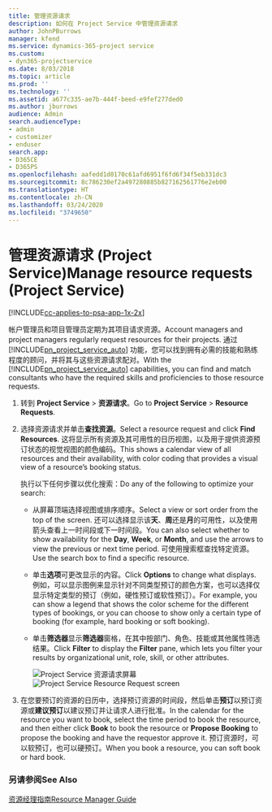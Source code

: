 ```yaml
---
title: 管理资源请求
description: 如何在 Project Service 中管理资源请求
author: JohnPBurrows
manager: kfend
ms.service: dynamics-365-project service
ms.custom:
- dyn365-projectservice
ms.date: 8/03/2018
ms.topic: article
ms.prod: ''
ms.technology: ''
ms.assetid: a677c335-ae7b-444f-beed-e9fef277ded0
ms.author: jburrows
audience: Admin
search.audienceType:
- admin
- customizer
- enduser
search.app:
- D365CE
- D365PS
ms.openlocfilehash: aafedd1d0170c61afd6951f6fd6f34f5eb331dc3
ms.sourcegitcommit: 8c786230ef2a497280885b827162561776e2eb00
ms.translationtype: HT
ms.contentlocale: zh-CN
ms.lasthandoff: 03/24/2020
ms.locfileid: "3749650"
---
```

# <a name="manage-resource-requests-project-service"></a><span data-ttu-id="b48f3-103">管理资源请求 (Project Service)</span><span class="sxs-lookup"><span data-stu-id="b48f3-103">Manage resource requests (Project Service)</span></span>

[!INCLUDE[cc-applies-to-psa-app-1x-2x](../includes/cc-applies-to-psa-app-1x-2x.md)]

<span data-ttu-id="b48f3-104">帐户管理员和项目管理员定期为其项目请求资源。</span><span class="sxs-lookup"><span data-stu-id="b48f3-104">Account managers and project managers regularly request resources for their projects.</span></span> <span data-ttu-id="b48f3-105">通过 [!INCLUDE[pn_project_service_auto](../includes/pn-project-service-auto.md)] 功能，您可以找到拥有必需的技能和熟练程度的顾问，并将其与这些资源请求配对。</span><span class="sxs-lookup"><span data-stu-id="b48f3-105">With the [!INCLUDE[pn_project_service_auto](../includes/pn-project-service-auto.md)] capabilities, you can find and match consultants who have the required skills and proficiencies to those resource requests.</span></span>  
  
1. <span data-ttu-id="b48f3-106">转到 **Project Service** > **资源请求**。</span><span class="sxs-lookup"><span data-stu-id="b48f3-106">Go to **Project Service** > **Resource Requests**.</span></span>  
  
2. <span data-ttu-id="b48f3-107">选择资源请求并单击**查找资源**。</span><span class="sxs-lookup"><span data-stu-id="b48f3-107">Select a resource request and click **Find Resources**.</span></span> <span data-ttu-id="b48f3-108">这将显示所有资源及其可用性的日历视图，以及用于提供资源预订状态的视觉视图的颜色编码。</span><span class="sxs-lookup"><span data-stu-id="b48f3-108">This shows a calendar view of all resources and their availability, with color coding that provides a visual view of a resource’s booking status.</span></span>  
  
    <span data-ttu-id="b48f3-109">执行以下任何步骤以优化搜索：</span><span class="sxs-lookup"><span data-stu-id="b48f3-109">Do any of the following to optimize your search:</span></span>  
  
   -   <span data-ttu-id="b48f3-110">从屏幕顶端选择视图或排序顺序。</span><span class="sxs-lookup"><span data-stu-id="b48f3-110">Select a view or sort order from the top of the screen.</span></span> <span data-ttu-id="b48f3-111">还可以选择显示该**天**、**周**还是**月**的可用性，以及使用箭头查看上一时间段或下一时间段。</span><span class="sxs-lookup"><span data-stu-id="b48f3-111">You can also select whether to show availability for the **Day**, **Week**, or **Month**, and use the arrows to view the previous or next time period.</span></span> <span data-ttu-id="b48f3-112">可使用搜索框查找特定资源。</span><span class="sxs-lookup"><span data-stu-id="b48f3-112">Use the search box to find a specific resource.</span></span>  
  
   -   <span data-ttu-id="b48f3-113">单击**选项**可更改显示的内容。</span><span class="sxs-lookup"><span data-stu-id="b48f3-113">Click **Options** to change what displays.</span></span> <span data-ttu-id="b48f3-114">例如，可以显示图例来显示针对不同类型预订的颜色方案，也可以选择仅显示特定类型的预订（例如，硬性预订或软性预订）。</span><span class="sxs-lookup"><span data-stu-id="b48f3-114">For example, you can show a legend that shows the color scheme for the different types of bookings, or you can choose to show only a certain type of booking (for example, hard booking or soft booking).</span></span>  
  
   -   <span data-ttu-id="b48f3-115">单击**筛选器**显示**筛选器**窗格，在其中按部门、角色、技能或其他属性筛选结果。</span><span class="sxs-lookup"><span data-stu-id="b48f3-115">Click **Filter** to display the **Filter** pane, which lets you filter your results by organizational unit, role, skill, or other attributes.</span></span>  
  
       <span data-ttu-id="b48f3-116">![Project Service 资源请求屏幕](../project-service/media/project-service-resource-request-screen.png "Project Service 资源请求屏幕")</span><span class="sxs-lookup"><span data-stu-id="b48f3-116">![Project Service Resource Request screen](../project-service/media/project-service-resource-request-screen.png "Project Service Resource Request screen")</span></span>  
  
3. <span data-ttu-id="b48f3-117">在您要预订的资源的日历中，选择预订资源的时间段，然后单击**预订**以预订资源或**建议预订**以建议预订并让请求人进行批准。</span><span class="sxs-lookup"><span data-stu-id="b48f3-117">In the calendar for the resource you want to book, select the time period to book the resource, and then either click **Book** to book the resource or **Propose Booking** to propose the booking and have the requestor approve it.</span></span> <span data-ttu-id="b48f3-118">预订资源时，可以软预订，也可以硬预订。</span><span class="sxs-lookup"><span data-stu-id="b48f3-118">When you book a resource, you can soft book or hard book.</span></span>  
  
### <a name="see-also"></a><span data-ttu-id="b48f3-119">另请参阅</span><span class="sxs-lookup"><span data-stu-id="b48f3-119">See Also</span></span>  
 [<span data-ttu-id="b48f3-120">资源经理指南</span><span class="sxs-lookup"><span data-stu-id="b48f3-120">Resource Manager Guide</span></span>](../project-service/resource-manager-guide.md)
